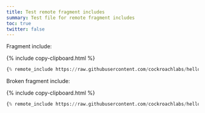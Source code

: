 ```yaml
---
title: Test remote fragment includes
summary: Test file for remote fragment includes
toc: true
twitter: false
---
```


Fragment include:

{% include copy-clipboard.html %}
~~~ python
{% remote_include https://raw.githubusercontent.com/cockroachlabs/hello-world-python-psycopg2/master/example.py|def create_accounts|def delete_accounts %}
~~~

Broken fragment include:

{% include copy-clipboard.html %}
~~~ python
{% remote_include https://raw.githubusercontent.com/cockroachlabs/hello-world-python-psycopg2/master/example.py|def create_accounts|dlkfjdsljflkdjf %}
~~~
